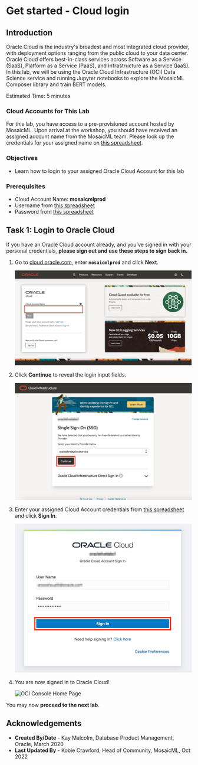 # Get started - Cloud login

## Introduction

Oracle Cloud is the industry's broadest and most integrated cloud provider, with deployment options ranging from the public cloud to your data center. Oracle Cloud offers best-in-class services across Software as a Service (SaaS), Platform as a Service (PaaS), and Infrastructure as a Service (IaaS). In this lab, we will be using the Oracle Cloud Infrastructure (OCI) Data Science service and running Jupyter notebooks to explore the MosaicML Composer library and train BERT models.

Estimated Time: 5 minutes

### Cloud Accounts for This Lab

For this lab, you have access to a pre-provisioned account hosted by MosaicML. Upon arrival at the workshop, you should have received an assigned account name from the MosaicML team. Please look up the credentials for your assigned name on [this spreadsheet](https://docs.google.com/spreadsheets/d/1fXxDErqZdfsaMZpyB7etDh3gUnFmpZsE3rKtW71bCeY/edit?usp=sharing).

### Objectives

- Learn how to login to your assigned Oracle Cloud Account for this lab

### Prerequisites
- Cloud Account Name: **mosaicmlprod**
- Username from [this spreadsheet](https://docs.google.com/spreadsheets/d/1fXxDErqZdfsaMZpyB7etDh3gUnFmpZsE3rKtW71bCeY/edit?usp=sharing)
- Password from [this spreadsheet](https://docs.google.com/spreadsheets/d/1fXxDErqZdfsaMZpyB7etDh3gUnFmpZsE3rKtW71bCeY/edit?usp=sharing)

## Task 1:  Login to Oracle Cloud
If you have an Oracle Cloud account already, and you've signed in with your personal credentials, **please sign out and use these steps to sign back in.**

1. Go to [cloud.oracle.com](https://cloud.oracle.com), enter **`mosaicmlprod`** and click **Next**.

    ![Cloud Account Name](images/cloud-oracle.png " ")

2. Click **Continue** to reveal the login input fields.

    ![Click Continue Single Sign-In](images/cloud-login-tenant.png " ")

3. Enter your assigned Cloud Account credentials from [this spreadsheet](https://docs.google.com/spreadsheets/d/1fXxDErqZdfsaMZpyB7etDh3gUnFmpZsE3rKtW71bCeY/edit?usp=sharing) and click **Sign In**.

    ![Sign in](images/oci-signin.png " ")

4. You are now signed in to Oracle Cloud!

    ![OCI Console Home Page](https://oracle-livelabs.github.io/common/images/console/home-page.png " ")

You may now **proceed to the next lab**.

## Acknowledgements
- **Created By/Date** - Kay Malcolm, Database Product Management, Oracle, March 2020
- **Last Updated By** - Kobie Crawford, Head of Community, MosaicML, Oct 2022
